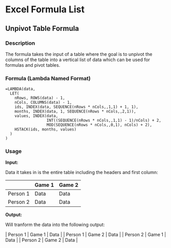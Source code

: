 # Excel Formula List

## Unpivot Table Formula

### Description

The formula takes the input of a table where the goal is to unpivot the columns of the table into a vertical list of data which can be used for formulas and pivot tables.

### Formula (Lambda Named Format)

```
=LAMBDA(data,
  LET(
    nRows, ROWS(data) - 1,
    nCols, COLUMNS(data) - 1,
    ids, INDEX(data, SEQUENCE(nRows * nCols,,1,1) + 1, 1),
    months, INDEX(data, 1, SEQUENCE(nRows * nCols,,2,1)),
    values, INDEX(data, 
                  INT((SEQUENCE(nRows * nCols,,1,1) - 1)/nCols) + 2, 
                  MOD(SEQUENCE(nRows * nCols,,0,1), nCols) + 2),
    HSTACK(ids, months, values)
  )
)
```
### Usage

**Input:**

Data it takes in is the entire table including the headers and first column:

|          | Game 1 | Game 2 |
|----------|--------|--------|
| Person 1 |  Data  |  Data  |
| Person 2 |  Data  |  Data  |

**Output:**

Will tranform the data into the following output:

| Person 1 | Game 1 | Data |
| Person 1 | Game 2 | Data |
| Person 2 | Game 1 | Data |
| Person 2 | Game 2 | Data |




